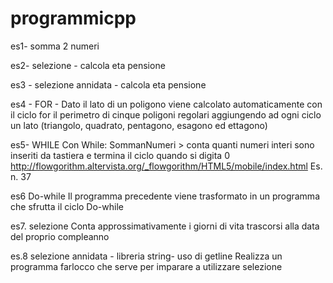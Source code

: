 # programmicpp

es1- somma 2 numeri

es2- selezione - calcola eta pensione 

es3 - selezione annidata - calcola eta pensione

es4 - FOR - Dato il lato di un poligono viene calcolato automaticamente con il ciclo for il perimetro di cinque poligoni regolari aggiungendo ad ogni ciclo un lato 
(triangolo, quadrato, pentagono, esagono ed ettagono)

es5- WHILE
Con While:
SommanNumeri > conta quanti numeri interi sono inseriti da tastiera e termina il ciclo quando si digita 0
http://flowgorithm.altervista.org/_flowgorithm/HTML5/mobile/index.html Es. n. 37

es6 Do-while
Il programma precedente viene trasformato in un programma che sfrutta il ciclo Do-while


es7. selezione
Conta approssimativamente i giorni di vita trascorsi alla data del proprio compleanno

es.8 selezione annidata - libreria string- uso di getline
Realizza un programma farlocco che serve per imparare a utilizzare selezione 
